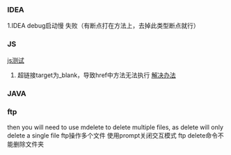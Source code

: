 ### IDEA
1.IDEA debug启动慢 失败（有断点打在方法上，去掉此类型断点就行）
### JS
[js测试](https://www.w3school.com.cn/tiy/t.asp?f=html_a_target_framename)
1. 超链接target为_blank，导致href中方法无法执行 [解决办法](https://www.iteye.com/blog/czj4451-1989918)
### JAVA


### ftp
then you will need to use mdelete to delete multiple files, as delete will only delete a single file
ftp操作多个文件 使用prompt关闭交互模式
ftp delete命令不能删除文件夹
